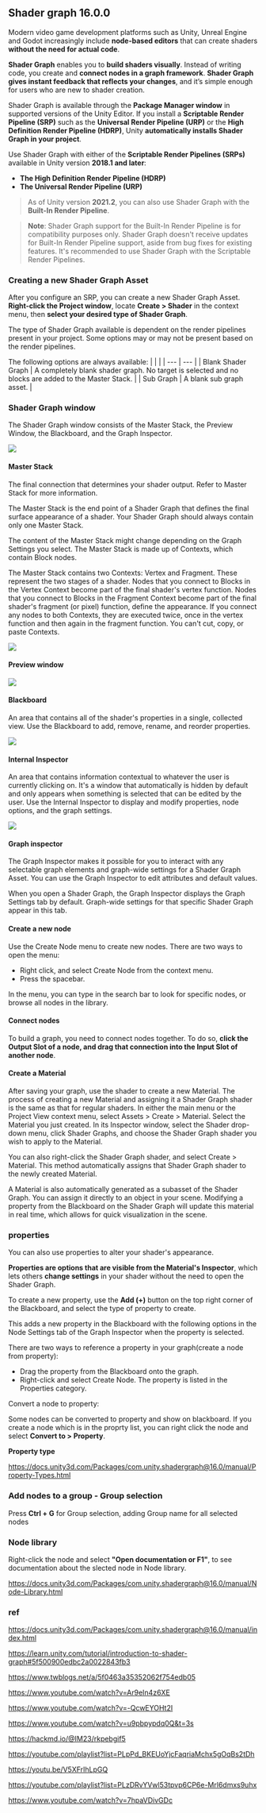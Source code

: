 ## Shader graph 16.0.0

Modern video game development platforms such as Unity, Unreal Engine and Godot increasingly include **node-based editors** that can create shaders **without the need for actual code**.

**Shader Graph** enables you to **build shaders visually**. Instead of writing code, you create and **connect nodes in a graph framework**. **Shader Graph gives instant feedback that reflects your changes**, and it’s simple enough for users who are new to shader creation.


Shader Graph is available through the **Package Manager window** in supported versions of the Unity Editor. If you install a **Scriptable Render Pipeline (SRP)** such as the **Universal Render Pipeline (URP)** or the **High Definition Render Pipeline (HDRP)**, Unity **automatically installs Shader Graph in your project**.

Use Shader Graph with either of the **Scriptable Render Pipelines (SRPs)** available in Unity version **2018.1 and later**:

- **The High Definition Render Pipeline (HDRP)**
- **The Universal Render Pipeline (URP)**

> As of Unity version **2021.2**, you can also use Shader Graph with the **Built-In Render Pipeline**.

> **Note**: Shader Graph support for the Built-In Render Pipeline is for compatibility purposes only. Shader Graph doesn't receive updates for Built-In Render Pipeline support, aside from bug fixes for existing features. It's recommended to use Shader Graph with the Scriptable Render Pipelines.



### Creating a new Shader Graph Asset
After you configure an SRP, you can create a new Shader Graph Asset. **Right-click the Project window**, locate **Create > Shader** in the context menu, then **select your desired type of Shader Graph**.

The type of Shader Graph available is dependent on the render pipelines present in your project. Some options may or may not be present based on the render pipelines.

The following options are always available:
|  |  |
| --- | --- |
| Blank Shader Graph | A completely blank shader graph. No target is selected and no blocks are added to the Master Stack. |
| Sub Graph | A blank sub graph asset. |


### Shader Graph window

The Shader Graph window consists of the Master Stack, the Preview Window, the Blackboard, and the Graph Inspector.

![](../img/ShaderGraphWindow.png)

#### Master Stack
The final connection that determines your shader output. Refer to Master Stack for more information.

The Master Stack is the end point of a Shader Graph that defines the final surface appearance of a shader. Your Shader Graph should always contain only one Master Stack.

The content of the Master Stack might change depending on the Graph Settings you select. The Master Stack is made up of Contexts, which contain Block nodes.

The Master Stack contains two Contexts: Vertex and Fragment. These represent the two stages of a shader. Nodes that you connect to Blocks in the Vertex Context become part of the final shader's vertex function. Nodes that you connect to Blocks in the Fragment Context become part of the final shader's fragment (or pixel) function, define the appearance. If you connect any nodes to both Contexts, they are executed twice, once in the vertex function and then again in the fragment function. You can't cut, copy, or paste Contexts.

![](../img/MasterStack_Populated.png)

#### Preview window

![](../img/MainPreview.png)


#### Blackboard
An area that contains all of the shader's properties in a single, collected view. Use the Blackboard to add, remove, rename, and reorder properties.

![](../img/Blackboard.png)


#### Internal Inspector
An area that contains information contextual to whatever the user is currently clicking on. It's a window that automatically is hidden by default and only appears when something is selected that can be edited by the user. Use the Internal Inspector to display and modify properties, node options, and the graph settings.

![](../img/Inspector.png)

#### Graph inspector
The Graph Inspector makes it possible for you to interact with any selectable graph elements and graph-wide settings for a Shader Graph Asset. You can use the Graph Inspector to edit attributes and default values.

When you open a Shader Graph, the Graph Inspector displays the Graph Settings tab by default. Graph-wide settings for that specific Shader Graph appear in this tab.


#### Create a new node

Use the Create Node menu to create new nodes. There are two ways to open the menu:

- Right click, and select Create Node from the context menu.
- Press the spacebar.

In the menu, you can type in the search bar to look for specific nodes, or browse all nodes in the library.

#### Connect nodes

To build a graph, you need to connect nodes together. To do so, **click the Output Slot of a node, and drag that connection into the Input Slot of another node**.

#### Create a Material
After saving your graph, use the shader to create a new Material. The process of creating a new Material and assigning it a Shader Graph shader is the same as that for regular shaders. In either the main menu or the Project View context menu, select Assets > Create > Material. Select the Material you just created. In its Inspector window, select the Shader drop-down menu, click Shader Graphs, and choose the Shader Graph shader you wish to apply to the Material.

You can also right-click the Shader Graph shader, and select Create > Material. This method automatically assigns that Shader Graph shader to the newly created Material.


A Material is also automatically generated as a subasset of the Shader Graph. You can assign it directly to an object in your scene. Modifying a property from the Blackboard on the Shader Graph will update this material in real time, which allows for quick visualization in the scene.


### properties
You can also use properties to alter your shader's appearance. 

**Properties are options that are visible from the Material's Inspector**, which lets others **change settings** in your shader without the need to open the Shader Graph.

To create a new property, use the **Add (+)** button on the top right corner of the Blackboard, and select the type of property to create.

This adds a new property in the Blackboard with the following options in the Node Settings tab of the Graph Inspector when the property is selected.

There are two ways to reference a property in your graph(create a node from property):

- Drag the property from the Blackboard onto the graph.
- Right-click and select Create Node. The property is listed in the Properties category.

Convert a node to property:

Some nodes can be converted to property and show on blackboard. If you create a node which is in the proprty list, you can right click the node and select **Convert to > Property**.

**Property type**

https://docs.unity3d.com/Packages/com.unity.shadergraph@16.0/manual/Property-Types.html

### Add nodes to a group - Group selection
Press **Ctrl + G** for Group selection, adding Group name for all selected nodes

### Node library
Right-click the node and select **"Open documentation or F1"**, to see documentation about the slected node in Node library.

https://docs.unity3d.com/Packages/com.unity.shadergraph@16.0/manual/Node-Library.html

### ref
https://docs.unity3d.com/Packages/com.unity.shadergraph@16.0/manual/index.html

https://learn.unity.com/tutorial/introduction-to-shader-graph#5f500900edbc2a0022843fb3

https://www.twblogs.net/a/5f0463a35352062f754edb05

https://www.youtube.com/watch?v=Ar9eIn4z6XE

https://www.youtube.com/watch?v=-QcwEYOHt2I

https://www.youtube.com/watch?v=u9pbpypdq0Q&t=3s

https://hackmd.io/@IM23/rkpebgif5

https://youtube.com/playlist?list=PLpPd_BKEUoYjcFaqriaMchx5gOqBs2tDh

https://youtu.be/V5XFrIhLpGQ

https://youtube.com/playlist?list=PLzDRvYVwl53tpvp6CP6e-Mrl6dmxs9uhx

https://www.youtube.com/watch?v=7hpaVDivGDc
